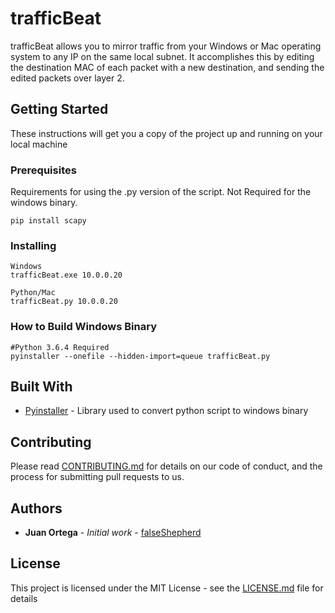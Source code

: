 # trafficBeat

trafficBeat allows you to mirror traffic from your Windows or Mac operating system to any IP on the same local subnet. It accomplishes this by editing the destination MAC of each packet with a new destination, and sending the edited packets over layer 2. 

## Getting Started

These instructions will get you a copy of the project up and running on your local machine

### Prerequisites

Requirements for using the .py version of the script. Not Required for the windows binary.

```
pip install scapy
```

### Installing

```
Windows
trafficBeat.exe 10.0.0.20
```

```
Python/Mac
trafficBeat.py 10.0.0.20
```

### How to Build Windows Binary 

```
#Python 3.6.4 Required
pyinstaller --onefile --hidden-import=queue trafficBeat.py
```

## Built With

* [Pyinstaller](https://www.pyinstaller.org) - Library used to convert python script to windows binary 


## Contributing

Please read [CONTRIBUTING.md](https://gist.github.com/PurpleBooth/b24679402957c63ec426) for details on our code of conduct, and the process for submitting pull requests to us.

## Authors

* **Juan Ortega** - *Initial work* - [falseShepherd](https://github.com/ucatech)

## License

This project is licensed under the MIT License - see the [LICENSE.md](LICENSE.md) file for details


